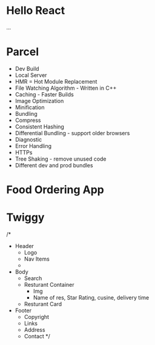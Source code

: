 # Hello React 


...
# Parcel
  - Dev Build
  - Local Server
  - HMR = Hot Module Replacement
  - File Watching Algorithm - Written in C++
  - Caching - Faster Builds
  - Image Optimization
  - Minification
  - Bundling
  - Compress
  - Consistent Hashing
  - Differential Bundling - support older browsers
  - Diagnostic
  - Error Handling
  - HTTPs
  - Tree Shaking - remove unused code
  - Different dev and prod bundles

  # Food Ordering App 
  # Twiggy

  /*
* Header
    - Logo
    - Nav Items
    - 
* Body
    - Search
    - Resturant Container
        - Img
        - Name of res, Star Rating, cusine, delivery time
    - Resturant Card
* Footer
    - Copyright
    - Links
    - Address
    - Contact
*/


